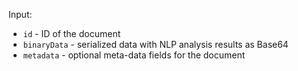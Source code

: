 Input:
* `id` - ID of the document
* `binaryData` - serialized data with NLP analysis results as Base64
* `metadata` - optional meta-data fields for the document

